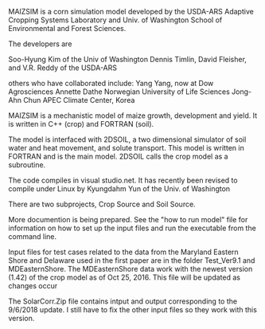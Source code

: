 MAIZSIM is a corn simulation model developed by the USDA-ARS Adaptive Cropping Systems Laboratory and Univ. of Washington School of Environmental and Forest Sciences. 

The developers are 

Soo-Hyung Kim of the Univ of Washington
Dennis Timlin, David Fleisher, and V.R. Reddy of the USDA-ARS

others who have collaborated include:
Yang Yang, now at Dow Agrosciences
Annette Dathe Norwegian University of Life Sciences
Jong-Ahn Chun APEC Climate Center, Korea

MAIZSIM is a mechanistic model of maize growth, development and yield. It is written in C++ (crop) and FORTRAN (soil). 

The model is interfaced with 2DSOIL, a two dimensional simulator of soil water and heat movement, and solute transport. This model is written in FORTRAN and is the main model. 2DSOIL calls the crop model as a subroutine. 

The code compiles in visual studio.net. It has recently been revised to compile under Linux by Kyungdahm Yun of the Univ. of Washington 

There are two subprojects, Crop Source and Soil Source. 

More documention is being prepared. See the "how to run model" file for information on how to set up the input files and run the executable from the command line. 

Input files for test cases related to the data from the Maryland Eastern Shore and Delaware used in the first paper are in the folder Test_Ver9.1 and MDEasternShore. The MDEasternShore data work with the newest version (1.42) of the crop model as of Oct 25, 2016. This file will be updated as changes occur

The SolarCorr.Zip file contains intput and output corresponding to the 9/6/2018 update. I still have to fix the other input files so they work with this version.


